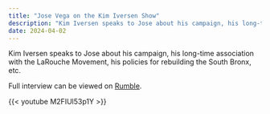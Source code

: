 ```yaml
---
title: "Jose Vega on the Kim Iversen Show"
description: "Kim Iversen speaks to Jose about his campaign, his long-time association with the La Rouche Movement, his policies for rebuilding the South Bronx, etc.Full interview can be viewed on Rumble:https://ru..."
date: 2024-04-02
---
```


Kim Iversen speaks to Jose about his campaign, his long-time association with the LaRouche Movement, his policies for rebuilding the South Bronx, etc.

Full interview can be viewed on [Rumble](https://rumble.com/v4eedb3-this-loudmouth-new-yorker-is-about-to-make-a-ruckus-in-our-warmongering-con.html).

{{< youtube M2FIUl53p1Y >}}

